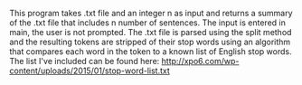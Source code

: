 This program takes .txt file and an integer n as input and returns a summary of the .txt file that includes n number of sentences. The input is entered in main, the user is not prompted. The .txt file is parsed using the split method and the resulting tokens are stripped of their stop words using an algorithm that compares each word in the token to a known list of English stop words. The list I've included can be found here: http://xpo6.com/wp-content/uploads/2015/01/stop-word-list.txt 